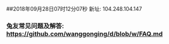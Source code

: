 ##2018年09月28日07时12分07秒 新址: 104.248.104.147
### 兔友常见问题及解答: https://github.com/wanggonging/d/blob/w/FAQ.md
